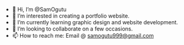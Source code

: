 - 👋 Hi, I’m @SamOgutu
- 👀 I’m interested in creating a portfolio website.
- 🌱 I’m currently learning graphic design and website development.
- 💞️ I’m looking to collaborate on a few occasions.
- 📫 How to reach me: Email @ samogutu999@gmail.com

<!---
SamOgutu/SamOgutu is a ✨ special ✨ repository because its `README.md` (this file) appears on your GitHub profile.
You can click the Preview link to take a look at your changes.
--->
